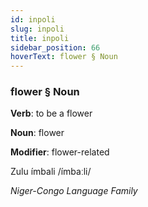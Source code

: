 ```yaml
---
id: inpoli
slug: inpoli
title: inpoli
sidebar_position: 66
hoverText: flower § Noun
---
```


### flower § Noun

**Verb**: to be a flower

**Noun**: flower

**Modifier**: flower-related

Zulu ímbali /ímbaːli/

*Niger-Congo Language Family*